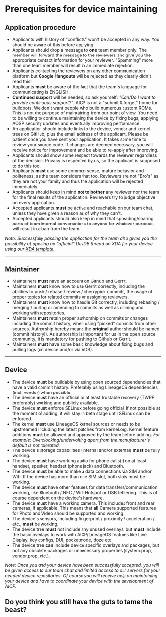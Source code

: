 # Prerequisites for device maintaining #

## Application procedure ##

* Applicants with history of "conflicts" won't be accepted in any way. You should be aware of this before applying.
* Applicants should drop a message to <strong>one</strong> team member only. The member will forward the message to the reviewers and give you the appropriate contact information for your reviewer. "Spamming" more than one team member will result in an immediate rejection.
* Applicants contacting the reviewers on any other communication platform but <strong>Google Hangouts</strong> will be rejected as they clearly didn't read this!
* Applicants <strong>must</strong> be aware of the fact that the team's language for communicating is ENGLISH.
* <strong>Continued support</strong> will be needed, so ask yourself: <em>"Can/Do I want to provide continuous support?"</em>. AICP is not a "submit & forget" home for buildbots. We don't want people who build numerous custom ROMs. This is not the purpose of maintaining from our point of view. You need to be willing to continue maintaining the device by fixing bugs, applying AOSP security updates and eventually improving performance.
* An application should include links to the device, vendor and kernel trees on GitHub, plus the email address of the applicant. Please be patient once you have sent your application. It takes some time to review your source code. If changes are deemed necessary, you will receive notice for improvement and be able to re-apply after improving.
* Applicants should show some respect towards the reviewer regardless of the decision. Privacy is respected by us, so the applicant is supposed to do this too.
* Applicants <strong>must</strong> use some common sense, mature behavior and politeness, as the team considers that too. Reviewers are not "Bro's" as they are not your family and thus the application will be rejected immediately.
* Applicants should keep in mind <strong>not to bother</strong> any reviewer nor the team for the final results of the application. Reviewers try to judge objective on every application.
* Accepted applicants <strong>must</strong> be active and reachable on our team chat, unless they have given a reason as of why they can't.
* Accepted applicants should also keep in mind that spreading/sharing parts of team internal conversations to anyone for whatever purpose, will result in a ban from the team.


<em>Note: Successfully passing the application for the team also gives you the possibility of opening an "official" DevDB thread on XDA for your device using our <a href="https://raw.githubusercontent.com/AICP/vendor_aicp/o8.1/xda_template/xda_thread-template.txt">XDA template</a>.</em>

---

## Maintainer ##

* Maintainers <strong>must</strong> have an account on Github and Gerrit.
* Maintainers <strong>must</strong> know how to use Gerrit correctly, including the abilities to push / rebase / review / cherrypick commits, the usage of proper topics for related commits or assigning reviewers.
* Maintainers <strong>must</strong> know how to handle Git correctly, including rebasing / merging / pulling or amending to commits as well as cloning and working with repositories.
* Maintainers <strong>must</strong> retain proper authorship on commits or changes including the commit history, when using "picked" commits from other sources. Authorship hereby means the <b>original</b> author should be named (commit history!). As authorship is important for us in the open source community, it is mandatory for pushing to Github or Gerrit.
* Maintainers <strong>must</strong> have some basic knowledge about fixing bugs and pulling logs (on device and/or via ADB).


---

## Device ##

* The device <strong>must</strong> be buildable by using open sourced dependencies that have a valid commit history. Preferably using LineageOS dependencies (incl. vendor) when possible.
* The device <strong>must</strong> have an official or at least trustable recovery (TWRP preferably) working and publicly available.
* The device <strong>must</strong> enforce SELinux before going official. If not possible at the moment of adding, it will stay in beta stage until SELinux can be enforced.
* The kernel <strong>must</strong> use LineageOS kernel sources or needs to be upstreamed including the latest patches from kernel.org. Kernel feature additions <strong>must</strong> be allowed and approved by the team before adding. <em>For example: Overclocking/undervolting apart from the manufacturer's default is not tolerated.</em>
* The device's storage capabilities (internal and/or external) <strong>must</strong> be fully working.
* The device <strong>must</strong> have working audio for phone calls(!) on at least handset, speaker, headset (phone jack) and Bluetooth.
* The device <strong>must</strong> be able to make a data connections via SIM and/or Wifi. If the device has more than one SIM slot, both slots must be working.
* The device <strong>must</strong> have other features for data transfers/communication working, like Bluetooth / NFC / Wifi Hotspot or USB tethering. This is of course dependent on the device's hardware.
* The device <strong>must</strong> have a working camera. This includes front and rear cameras, if applicable. This means that <strong>all</strong> Camera supported features for Photo and Video should be supported and working.
* The device's sensors, including fingerprint / proximity / acceleration / etc., <strong>must</strong> be working.
* The device tree <strong>must</strong> not include any unused overlays, but <strong>must</strong> include the basic overlays to work with AICP/LineageOS features like Live Display, key configs, DUI, pocketmode, doze etc.
* The device tree <strong>can</strong> include device specific overlays and packages, but not any obsolete packages or unnecessary properties (system.prop, vendor.prop, etc.).


<em>Note: Once you and your device have been successfully accepted, you will be given access to our team chat and limited access to our servers for your needed device repositories. Of course you will receive help on maintaining your device and have to coordinate your device with the development of AICP.</em>



## Do you think you still have the guts to tame the beast? ##